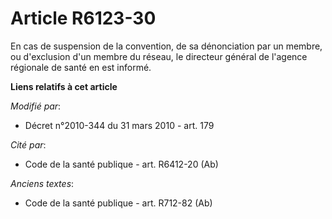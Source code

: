 # Article R6123-30

En cas de suspension de la convention, de sa dénonciation par un membre, ou d'exclusion d'un membre du réseau, le directeur
général de l'agence régionale de santé en est informé.

**Liens relatifs à cet article**

_Modifié par_:

  - Décret n°2010-344 du 31 mars 2010 - art. 179

_Cité par_:

  - Code de la santé publique - art. R6412-20 (Ab)

_Anciens textes_:

  - Code de la santé publique - art. R712-82 (Ab)
